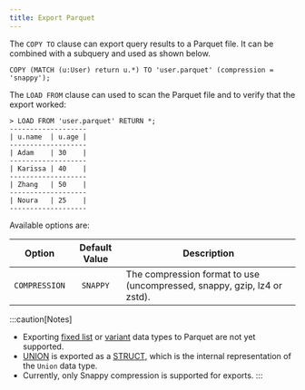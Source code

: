 ```yaml
---
title: Export Parquet
---
```


The `COPY TO` clause can export query results to a Parquet file. It can be combined with a subquery
and used as shown below.

```cypher
COPY (MATCH (u:User) return u.*) TO 'user.parquet' (compression = 'snappy');
```

The `LOAD FROM` clause can used to scan the Parquet file and to verify that the export worked:

```cypher
> LOAD FROM 'user.parquet' RETURN *;
-------------------
| u.name  | u.age |
-------------------
| Adam    | 30    |
-------------------
| Karissa | 40    |
-------------------
| Zhang   | 50    |
-------------------
| Noura   | 25    |
-------------------
```

Available options are:

<div class="scroll-table">

| Option                   | Default Value           | Description                                                               |
|:------------------------:|:-----------------------:|---------------------------------------------------------------------------|
| `COMPRESSION`                 | `SNAPPY`                     | The compression format to use (uncompressed, snappy, gzip, lz4 or zstd). |
</div>

:::caution[Notes]
- Exporting [fixed list](/cypher/data-types#list-and-array) or [variant](/cypher/data-types/variant) data types to Parquet are not yet supported.
- [UNION](/cypher/data-types/union) is exported as a [STRUCT](/cypher/data-types/struct), which is the internal representation of the `Union` data type.
- Currently, only Snappy compression is supported for exports.
:::
